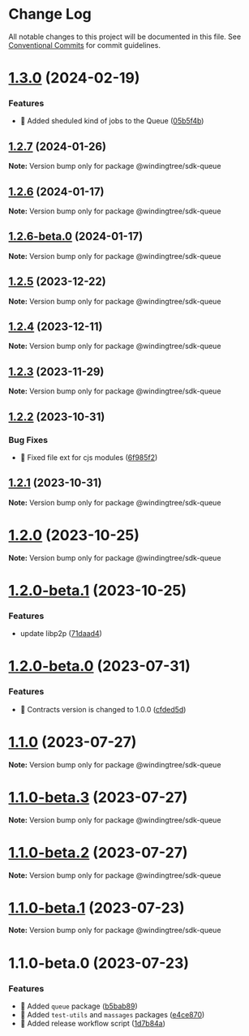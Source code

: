 # Change Log

All notable changes to this project will be documented in this file.
See [Conventional Commits](https://conventionalcommits.org) for commit guidelines.

# [1.3.0](https://github.com/windingtree/sdk/compare/@windingtree/sdk-queue@1.2.7...@windingtree/sdk-queue@1.3.0) (2024-02-19)

### Features

- 🎸 Added sheduled kind of jobs to the Queue ([05b5f4b](https://github.com/windingtree/sdk/commit/05b5f4b963cff4206a3c58a8aa89a1a06b885ef2))

## [1.2.7](https://github.com/windingtree/sdk/compare/@windingtree/sdk-queue@1.2.6...@windingtree/sdk-queue@1.2.7) (2024-01-26)

**Note:** Version bump only for package @windingtree/sdk-queue

## [1.2.6](https://github.com/windingtree/sdk/compare/@windingtree/sdk-queue@1.2.6-beta.0...@windingtree/sdk-queue@1.2.6) (2024-01-17)

**Note:** Version bump only for package @windingtree/sdk-queue

## [1.2.6-beta.0](https://github.com/windingtree/sdk/compare/@windingtree/sdk-queue@1.2.5...@windingtree/sdk-queue@1.2.6-beta.0) (2024-01-17)

**Note:** Version bump only for package @windingtree/sdk-queue

## [1.2.5](https://github.com/windingtree/sdk/compare/@windingtree/sdk-queue@1.2.4...@windingtree/sdk-queue@1.2.5) (2023-12-22)

**Note:** Version bump only for package @windingtree/sdk-queue

## [1.2.4](https://github.com/windingtree/sdk/compare/@windingtree/sdk-queue@1.2.3...@windingtree/sdk-queue@1.2.4) (2023-12-11)

**Note:** Version bump only for package @windingtree/sdk-queue

## [1.2.3](https://github.com/windingtree/sdk/compare/@windingtree/sdk-queue@1.2.2...@windingtree/sdk-queue@1.2.3) (2023-11-29)

**Note:** Version bump only for package @windingtree/sdk-queue

## [1.2.2](https://github.com/windingtree/sdk/compare/@windingtree/sdk-queue@1.2.1...@windingtree/sdk-queue@1.2.2) (2023-10-31)

### Bug Fixes

- 🐛 Fixed file ext for cjs modules ([6f985f2](https://github.com/windingtree/sdk/commit/6f985f2a6b076abdf145176d5036fe89267f2c5a))

## [1.2.1](https://github.com/windingtree/sdk/compare/@windingtree/sdk-queue@1.2.0...@windingtree/sdk-queue@1.2.1) (2023-10-31)

**Note:** Version bump only for package @windingtree/sdk-queue

# [1.2.0](https://github.com/windingtree/sdk/compare/@windingtree/sdk-queue@1.2.0-beta.1...@windingtree/sdk-queue@1.2.0) (2023-10-25)

**Note:** Version bump only for package @windingtree/sdk-queue

# [1.2.0-beta.1](https://github.com/windingtree/sdk/compare/@windingtree/sdk-queue@1.2.0-beta.0...@windingtree/sdk-queue@1.2.0-beta.1) (2023-10-25)

### Features

- update libp2p ([71daad4](https://github.com/windingtree/sdk/commit/71daad41838ae6b2833c76aa36b5b2071a041e92))

# [1.2.0-beta.0](https://github.com/windingtree/sdk/compare/@windingtree/sdk-queue@1.1.0...@windingtree/sdk-queue@1.2.0-beta.0) (2023-07-31)

### Features

- 🎸 Contracts version is changed to 1.0.0 ([cfded5d](https://github.com/windingtree/sdk/commit/cfded5d7ade0058f62db2284474d169edf3dc273))

# [1.1.0](https://github.com/windingtree/sdk/compare/@windingtree/sdk-queue@1.1.0-beta.3...@windingtree/sdk-queue@1.1.0) (2023-07-27)

**Note:** Version bump only for package @windingtree/sdk-queue

# [1.1.0-beta.3](https://github.com/windingtree/sdk/compare/@windingtree/sdk-queue@1.1.0-beta.2...@windingtree/sdk-queue@1.1.0-beta.3) (2023-07-27)

**Note:** Version bump only for package @windingtree/sdk-queue

# [1.1.0-beta.2](https://github.com/windingtree/sdk/compare/@windingtree/sdk-queue@1.1.0-beta.1...@windingtree/sdk-queue@1.1.0-beta.2) (2023-07-27)

**Note:** Version bump only for package @windingtree/sdk-queue

# [1.1.0-beta.1](https://github.com/windingtree/sdk/compare/@windingtree/sdk-queue@1.1.0-beta.0...@windingtree/sdk-queue@1.1.0-beta.1) (2023-07-23)

**Note:** Version bump only for package @windingtree/sdk-queue

# 1.1.0-beta.0 (2023-07-23)

### Features

- 🎸 Added `queue` package ([b5bab89](https://github.com/windingtree/sdk/commit/b5bab89fdcffda87b99c3662a7e233b4d5d007ca))
- 🎸 Added `test-utils` and `massages` packages ([e4ce870](https://github.com/windingtree/sdk/commit/e4ce8700bc488db01e507db543dbd85ceb89a77e))
- 🎸 Added release workflow script ([1d7b84a](https://github.com/windingtree/sdk/commit/1d7b84a3623848c449522c0bb2af2c5f114c8a0a))
